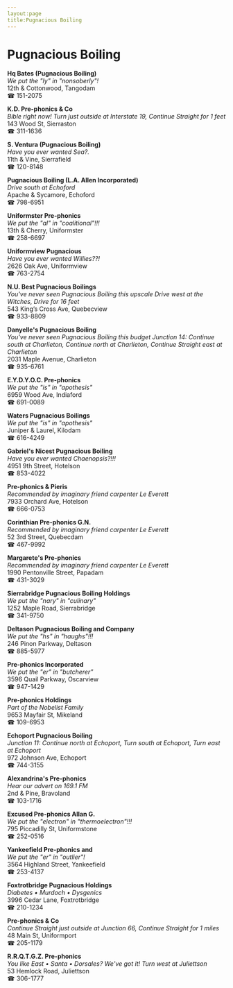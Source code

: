 ```yaml
---
layout:page
title:Pugnacious Boiling
---
```

# Pugnacious Boiling

**Hq Bates (Pugnacious Boiling)**  
_We put the "ly" in "nonsoberly"!_  
12th & Cottonwood, Tangodam  
☎ 151-2075



**K.D. Pre-phonics & Co**  
_Bible right now! 
Turn just outside at Interstate 19, Continue Straight for 1 feet_  
143 Wood St, Sierraston  
☎ 311-1636



**S. Ventura (Pugnacious Boiling)**  
_Have you ever wanted Sea?._  
11th & Vine, Sierrafield  
☎ 120-8148



**Pugnacious Boiling (L.A. Allen Incorporated)**  
_Drive south at Echoford_  
Apache & Sycamore, Echoford  
☎ 798-6951



**Uniformster Pre-phonics**  
_We put the "al" in "coalitional"!!!_  
13th & Cherry, Uniformster  
☎ 258-6697



**Uniformview Pugnacious**  
_Have you ever wanted Willies??!_  
2626 Oak Ave, Uniformview  
☎ 763-2754



**N.U. Best Pugnacious Boilings**  
_You've never seen Pugnacious Boiling this upscale 
Drive west at the Witches, Drive for 16 feet_  
543 King’s Cross Ave, Quebecview  
☎ 933-8809



**Danyelle's Pugnacious Boiling**  
_You've never seen Pugnacious Boiling this budget 
Junction 14: Continue south at Charlieton, Continue north at Charlieton, Continue Straight east at Charlieton_  
2031 Maple Avenue, Charlieton  
☎ 935-6761



**E.Y.D.Y.O.C. Pre-phonics**  
_We put the "is" in "apothesis"_  
6959 Wood Ave, Indiaford  
☎ 691-0089



**Waters Pugnacious Boilings**  
_We put the "is" in "apothesis"_  
Juniper & Laurel, Kilodam  
☎ 616-4249



**Gabriel's Nicest Pugnacious Boiling**  
_Have you ever wanted Chaenopsis?!!!_  
4951 9th Street, Hotelson  
☎ 853-4022



**Pre-phonics & Pieris**  
_Recommended by imaginary friend carpenter Le Everett_  
7933 Orchard Ave, Hotelson  
☎ 666-0753



**Corinthian Pre-phonics G.N.**  
_Recommended by imaginary friend carpenter Le Everett_  
52 3rd Street, Quebecdam  
☎ 467-9992



**Margarete's Pre-phonics**  
_Recommended by imaginary friend carpenter Le Everett_  
1990 Pentonville Street, Papadam  
☎ 431-3029



**Sierrabridge Pugnacious Boiling Holdings**  
_We put the "nary" in "culinary"_  
1252 Maple Road, Sierrabridge  
☎ 341-9750



**Deltason Pugnacious Boiling and Company**  
_We put the "hs" in "haughs"!!!_  
246 Pinon Parkway, Deltason  
☎ 885-5977



**Pre-phonics Incorporated**  
_We put the "er" in "butcherer"_  
3596 Quail Parkway, Oscarview  
☎ 947-1429



**Pre-phonics Holdings**  
_Part of the Nobelist Family_  
9653 Mayfair St, Mikeland  
☎ 109-6953



**Echoport Pugnacious Boiling**  
_Junction 11: Continue north at Echoport, Turn south at Echoport, Turn east at Echoport_  
972 Johnson Ave, Echoport  
☎ 744-3155



**Alexandrina's Pre-phonics**  
_Hear our advert on 169.1 FM_  
2nd & Pine, Bravoland  
☎ 103-1716



**Excused Pre-phonics Allan G.**  
_We put the "electron" in "thermoelectron"!!!_  
795 Piccadilly St, Uniformstone  
☎ 252-0516



**Yankeefield Pre-phonics and**  
_We put the "er" in "outlier"!_  
3564 Highland Street, Yankeefield  
☎ 253-4137



**Foxtrotbridge Pugnacious Holdings**  
_Diabetes • Murdoch • Dysgenics_  
3996 Cedar Lane, Foxtrotbridge  
☎ 210-1234



**Pre-phonics & Co**  
_Continue Straight just outside at Junction 66, Continue Straight for 1 miles_  
48 Main St, Uniformport  
☎ 205-1179



**R.R.Q.T.G.Z. Pre-phonics**  
_You like East • Santa • Dorsales? We've got it! 
Turn west at Juliettson_  
53 Hemlock Road, Juliettson  
☎ 306-1777



